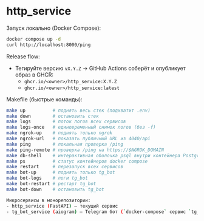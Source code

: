 # http_service

Запуск локально (Docker Compose):

```bash
docker compose up -d
curl http://localhost:8000/ping
```

Release flow:
- Тегируйте версию `vX.Y.Z` → GitHub Actions соберёт и опубликует образ в GHCR:
  - `ghcr.io/<owner>/http_service:X.Y.Z`
  - `ghcr.io/<owner>/http_service:latest`

Makefile (быстрые команды):

```bash
make up          # поднять весь стек (подхватит .env)
make down        # остановить стек
make logs        # поток логов всех сервисов
make logs-once   # единовременный снимок логов (без -f)
make ngrok-up    # поднять только ngrok
make ngrok-url   # показать публичный URL из 4040/api
make ping        # локальная проверка /ping
make ping-remote # проверка /ping на https://$NGROK_DOMAIN
make db-shell    # интерактивная оболочка psql внутри контейнера Postgres
make ps          # статус контейнеров docker compose
make restart     # перезапуск всех сервисов
make bot-up      # поднять только tg_bot
make bot-logs    # логи tg_bot
make bot-restart # рестарт tg_bot
make bot-down    # остановить tg_bot

Микросервисы в монорепозитории:
- http_service (FastAPI) — текущий сервис
- tg_bot_service (aiogram) — Telegram бот (`docker-compose` сервис `tg_bot`)
```

